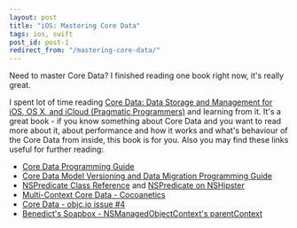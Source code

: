 ```yaml
---
layout: post
title: "iOS: Mastering Core Data"
tags: ios, swift
post_id: post-1
redirect_from: "/mastering-core-data/"
---
```

Need to master Core Data? I finished reading one book right now, it's really great.

I spent lot of time reading [Core Data: Data Storage and Management for iOS, OS X, and iCloud (Pragmatic Programmers)][core-data-book] and learning from it. It's a great book - if you know something about Core Data and you want to read more about it, about performance and how it works and what's behaviour of the Core Data from inside, this book is for you. Also you may find these links useful for further reading:

* [Core Data Programming Guide][core-data-programming-guide]
* [Core Data Model Versioning and Data Migration Programming Guide][core-data-model-versioning]
* [NSPredicate Class Reference][nspredicate-reference] and [NSPredicate on NSHipster][nspredicate-nshipster]
* [Multi-Context Core Data - Cocoanetics][core-data-multi-context]
* [Core Data - objc.io issue #4][objcio-issue-4]
* [Benedict's Soapbox - NSManagedObjectContext's parentContext][parent-context]

[core-data-book]: http://www.amazon.com/Core-Data-Management-Pragmatic-Programmers/dp/1937785084/ref=sr_1_2?ie=UTF8&amp;qid=1403809657&amp;sr=8-2&amp;keywords=Core+Data%2C+2nd+edition
[core-data-programming-guide]: https://developer.apple.com/library/mac/documentation/Cocoa/Conceptual/CoreData/cdProgrammingGuide.html
[core-data-model-versioning]: https://developer.apple.com/library/mac/documentation/Cocoa/Conceptual/CoreDataVersioning/Articles/Introduction.html
[nspredicate-reference]: https://developer.apple.com/library/mac/documentation/Cocoa/Reference/Foundation/Classes/NSPredicate_Class/Reference/NSPredicate.html
[nspredicate-nshipster]: http://nshipster.com/nspredicate/
[core-data-multi-context]: http://www.cocoanetics.com/2012/07/multi-context-coredata/
[objcio-issue-4]: http://www.objc.io/issue-4/
[parent-context]: http://benedictcohen.co.uk/blog/archives/308
